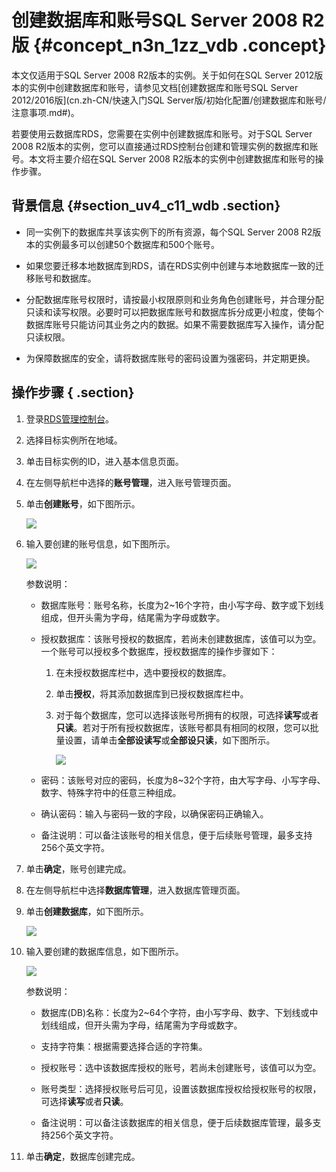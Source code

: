 # 创建数据库和账号SQL Server 2008 R2版 {#concept_n3n_1zz_vdb .concept}

本文仅适用于SQL Server 2008 R2版本的实例。关于如何在SQL Server 2012版本的实例中创建数据库和账号，请参见文档[创建数据库和账号SQL Server 2012/2016版](cn.zh-CN/快速入门SQL Server版/初始化配置/创建数据库和账号/注意事项.md#)。

若要使用云数据库RDS，您需要在实例中创建数据库和账号。对于SQL Server 2008 R2版本的实例，您可以直接通过RDS控制台创建和管理实例的数据库和账号。本文将主要介绍在SQL Server 2008 R2版本的实例中创建数据库和账号的操作步骤。

## 背景信息 {#section_uv4_c11_wdb .section}

-   同一实例下的数据库共享该实例下的所有资源，每个SQL Server 2008 R2版本的实例最多可以创建50个数据库和500个账号。

-   如果您要迁移本地数据库到RDS，请在RDS实例中创建与本地数据库一致的迁移账号和数据库。

-   分配数据库账号权限时，请按最小权限原则和业务角色创建账号，并合理分配只读和读写权限。必要时可以把数据库账号和数据库拆分成更小粒度，使每个数据库账号只能访问其业务之内的数据。如果不需要数据库写入操作，请分配只读权限。

-   为保障数据库的安全，请将数据库账号的密码设置为强密码，并定期更换。


## 操作步骤 { .section}

1.  登录[RDS管理控制台](https://rds.console.aliyun.com/)。
2.  选择目标实例所在地域。
3.  单击目标实例的ID，进入基本信息页面。
4.  在左侧导航栏中选择的**账号管理**，进入账号管理页面。
5.  单击**创建账号**，如下图所示。

    ![](http://static-aliyun-doc.oss-cn-hangzhou.aliyuncs.com/assets/img/7838/2761_zh-CN.png)

6.  输入要创建的账号信息，如下图所示。

    ![](http://static-aliyun-doc.oss-cn-hangzhou.aliyuncs.com/assets/img/7838/2762_zh-CN.png)

    参数说明：

    -   数据库账号：账号名称，长度为2~16个字符，由小写字母、数字或下划线组成，但开头需为字母，结尾需为字母或数字。

    -   授权数据库：该账号授权的数据库，若尚未创建数据库，该值可以为空。一个账号可以授权多个数据库，授权数据库的操作步骤如下：

        1.  在未授权数据库栏中，选中要授权的数据库。
        2.  单击**授权**，将其添加数据库到已授权数据库栏中。
        3.  对于每个数据库，您可以选择该账号所拥有的权限，可选择****读写****或者**只读**。若对于所有授权数据库，该账号都具有相同的权限，您可以批量设置，请单击**全部设读写**或**全部设只读**，如下图所示。

            ![](http://static-aliyun-doc.oss-cn-hangzhou.aliyuncs.com/assets/img/7838/2763_zh-CN.png)

    -   密码：该账号对应的密码，长度为8~32个字符，由大写字母、小写字母、数字、特殊字符中的任意三种组成。

    -   确认密码：输入与密码一致的字段，以确保密码正确输入。

    -   备注说明：可以备注该账号的相关信息，便于后续账号管理，最多支持256个英文字符。

7.  单击**确定**，账号创建完成。
8.  在左侧导航栏中选择**数据库管理**，进入数据库管理页面。
9.  单击**创建数据库**，如下图所示。

    ![](http://static-aliyun-doc.oss-cn-hangzhou.aliyuncs.com/assets/img/7838/2764_zh-CN.png)

10. 输入要创建的数据库信息，如下图所示。

    ![](http://static-aliyun-doc.oss-cn-hangzhou.aliyuncs.com/assets/img/7838/2765_zh-CN.png)

    参数说明：

    -   数据库\(DB\)名称：长度为2~64个字符，由小写字母、数字、下划线或中划线组成，但开头需为字母，结尾需为字母或数字。

    -   支持字符集：根据需要选择合适的字符集。

    -   授权账号：选中该数据库授权的账号，若尚未创建账号，该值可以为空。

    -   账号类型：选择授权账号后可见，设置该数据库授权给授权账号的权限，可选择**读写**或者**只读**。

    -   备注说明：可以备注该数据库的相关信息，便于后续数据库管理，最多支持256个英文字符。

11. 单击**确定**，数据库创建完成。


